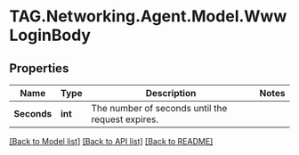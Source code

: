 # TAG.Networking.Agent.Model.WwwLoginBody

## Properties

Name | Type | Description | Notes
------------ | ------------- | ------------- | -------------
**Seconds** | **int** | The number of seconds until the request expires. | 

[[Back to Model list]](../README.md#documentation-for-models) [[Back to API list]](../README.md#documentation-for-api-endpoints) [[Back to README]](../README.md)

